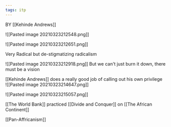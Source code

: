```yaml
---
tags: itp
---
```

BY [[Kehinde Andrews]]

![[Pasted image 20210323212548.png]]

![[Pasted image 20210323212651.png]]

Very Radical but de-stigmatizing radicalism

![[Pasted image 20210323212918.png]]
But  we can't just burn it down, there must be a vision

[[Kehinde Andrews]] does a really good job of calling out his own privilege  
![[Pasted image 20210323214647.png]] 

![[Pasted image 20210323215057.png]]

[[The World Bank]] practiced [[Divide and Conquer]] on [[The African Continent]]

[[Pan-Affricanism]]